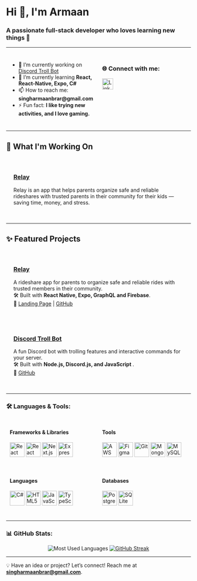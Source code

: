 <h1 align="left">Hi 👋, I'm Armaan</h1>
<h3 align="left">A passionate full-stack developer who loves learning new things 🌲</h3>

---

<div style="display: flex; justify-content: space-around; flex-wrap: wrap;">
  <div style="flex: 1; padding: 10px;">
    <ul>
      <li>🔭 I’m currently working on <a href="https://github.com/JustArmaan/trollbot" target="_blank">Discord Troll Bot</a></li>
      <li>🌱 I’m currently learning <strong>React, React-Native, Expo, C#</strong></li>
      <li>📫 How to reach me: <strong>singharmaanbrar@gmail.com</strong></li>
      <li>⚡ Fun fact: <strong>I like trying new activities, and I love gaming.</strong></li>
    </ul>
  </div>

  <div style="flex: 1; padding: 10px;">
    <h3>🌐 Connect with me:</h3>
    <p align="left">
      <a href="https://linkedin.com/in/justarmaan" target="_blank">
        <img src="https://img.shields.io/badge/LinkedIn-0A66C2?style=flat&logo=linkedin&logoColor=white" alt="LinkedIn" height="30"/>
      </a>
    </p>
  </div>
</div>

---

<h2 align="left">🚀 What I'm Working On</h2>

<div style="text-align: left; padding: 20px;">
  <h3><a href="https://relay.arspera.com/" target="_blank">Relay</a></h3>
  <p>
    Relay is an app that helps parents organize safe and reliable rideshares with trusted parents in their community for their kids — saving time, money, and stress.
  </p>
</div>

---

<h2 align="left">✨ Featured Projects</h2>

<div style="text-align: left; padding: 20px;">
  <h3><a href="https://relay.arspera.com/" target="_blank">Relay</a></h3>
  <p>
    A rideshare app for parents to organize safe and reliable rides with trusted members in their community.<br/>  
    🛠 Built with <strong>React Native, Expo, GraphQL and Firebase</strong>.<br/> 
    🔗 <a href="https://relay.arspera.com/" target="_blank">Landing Page</a> | <a href="https://github.com/byrondray/relay" target="_blank">GitHub</a>
  </p>
</div>

<div style="text-align: left; padding: 20px;">
  <h3><a href="https://github.com/JustArmaan/trollbot" target="_blank">Discord Troll Bot</a></h3>
  <p>
    A fun Discord bot with trolling features and interactive commands for your server.<br/>
    🛠 Built with <strong> Node.js, Discord.js, and JavaScript </strong>.<br/>
    🔗 <a href="https://github.com/JustArmaan/trollbot" target="_blank">GitHub</a>
  </p>
</div>

---

<h3>🛠️ Languages & Tools:</h3>

<div style="display: flex; flex-wrap: wrap; justify-content: space-evenly;">
  <div style="flex: 1; padding: 10px;">
    <h4>Frameworks & Libraries</h4>
    <p>
      <a href="https://reactjs.org/" target="_blank"><img src="https://img.shields.io/badge/-React-61DAFB?style=flat&logo=react&logoColor=black" alt="React" height="40" /></a>
      <a href="https://reactnative.dev/" target="_blank"><img src="https://img.shields.io/badge/-React_Native-61DAFB?style=flat&logo=react&logoColor=black" alt="React Native" height="40" /></a>
      <a href="https://nextjs.org/" target="_blank"><img src="https://img.shields.io/badge/-Next.js-000000?style=flat&logo=nextdotjs&logoColor=white" alt="Next.js" height="40" /></a>
      <a href="https://expressjs.com" target="_blank"><img src="https://img.shields.io/badge/-Express-000000?style=flat&logo=express&logoColor=white" alt="Express" height="40" /></a>
    </p>
  </div>

  <div style="flex: 1; padding: 10px;">
    <h4>Tools</h4>
    <p>
      <a href="https://aws.amazon.com" target="_blank"><img src="https://img.shields.io/badge/-AWS-232F3E?style=flat&logo=amazonaws&logoColor=white" alt="AWS" height="40" /></a>
      <a href="https://www.figma.com/" target="_blank"><img src="https://img.shields.io/badge/-Figma-F24E1E?style=flat&logo=figma&logoColor=white" alt="Figma" height="40" /></a>
      <a href="https://git-scm.com/" target="_blank"><img src="https://img.shields.io/badge/-Git-F05032?style=flat&logo=git&logoColor=white" alt="Git" height="40" /></a>
      <a href="https://www.mongodb.com/" target="_blank"><img src="https://img.shields.io/badge/-MongoDB-47A248?style=flat&logo=mongodb&logoColor=white" alt="MongoDB" height="40" /></a>
      <a href="https://www.mysql.com/" target="_blank"><img src="https://img.shields.io/badge/-MySQL-4479A1?style=flat&logo=mysql&logoColor=white" alt="MySQL" height="40" /></a>
    </p>
  </div>
</div>

<div style="display: flex; flex-wrap: wrap; justify-content: space-evenly;">
  <div style="flex: 1; padding: 10px;">
    <h4>Languages</h4>
    <p>
      <a href="https://www.w3schools.com/cs/" target="_blank"><img src="https://img.shields.io/badge/-C%23-239120?style=flat&logo=c-sharp&logoColor=white" alt="C#" height="40" /></a>
      <a href="https://www.w3.org/html/" target="_blank"><img src="https://img.shields.io/badge/-HTML5-E34F26?style=flat&logo=html5&logoColor=white" alt="HTML5" height="40" /></a>
      <a href="https://developer.mozilla.org/en-US/docs/Web/JavaScript" target="_blank"><img src="https://img.shields.io/badge/-JavaScript-F7DF1E?style=flat&logo=javascript&logoColor=black" alt="JavaScript" height="40" /></a>
      <a href="https://www.typescriptlang.org/" target="_blank"><img src="https://img.shields.io/badge/-TypeScript-3178C6?style=flat&logo=typescript&logoColor=white" alt="TypeScript" height="40" /></a>
    </p>
  </div>

  <div style="flex: 1; padding: 10px;">
    <h4>Databases</h4>
    <p>
      <a href="https://www.postgresql.org" target="_blank"><img src="https://img.shields.io/badge/-PostgreSQL-336791?style=flat&logo=postgresql&logoColor=white" alt="PostgreSQL" height="40" /></a>
      <a href="https://www.sqlite.org/" target="_blank"><img src="https://img.shields.io/badge/-SQLite-003B57?style=flat&logo=sqlite&logoColor=white" alt="SQLite" height="40" /></a>
    </p>
  </div>
</div>

---

<h3>📊 GitHub Stats:</h3>
<p align="center">
  <img src="https://github-readme-stats.vercel.app/api/top-langs?username=justarmaan&show_icons=true&locale=en&layout=compact" alt="Most Used Languages" />
  <a href="https://git.io/streak-stats"><img src="https://streak-stats.demolab.com?user=JustArmaan&border_radius=5" alt="GitHub Streak" /></a>
</p>

--- 

💡 Have an idea or project? Let’s connect! Reach me at **[singharmaanbrar@gmail.com](mailto:singharmaanbrar@gmail.com)**.
